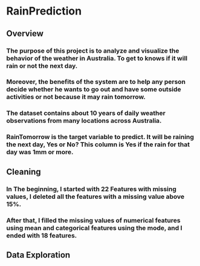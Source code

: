 # RainPrediction


## Overview 

### The purpose of this project is to analyze and visualize the behavior of the weather in Australia. To get to knows if it will rain or not the next day.
### Moreover, the benefits of the system are to help any person decide whether he wants to go out and have some outside activities or not because it may rain tomorrow.

### The dataset contains about 10 years of daily weather observations from many locations across Australia.
### RainTomorrow is the target variable to predict. It will be raining the next day, Yes or No? This column is Yes if the rain for that day was 1mm or more.


## Cleaning

### In The beginning, I started with 22 Features with missing values, I deleted all the features with a missing value above 15%.
### After that, I filled the missing values of numerical features using mean and categorical features using the mode, and I ended with 18 features.


## Data Exploration

